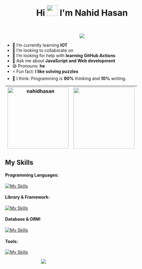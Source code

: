 <h1 align="center">Hi <img src="https://media.giphy.com/media/hvRJCLFzcasrR4ia7z/giphy.gif" width="35"> I'm Nahid Hasan</h1>
<br>
<p align="center">
  <a href="https://github.com/DenverCoder1/readme-typing-svg"><img src="https://readme-typing-svg.demolab.com?font=Bebas+Neue&size=24&pause=3000&color=cdcdcd&center=true&vCenter=true&random=false&width=435&height=25&lines=Assalamu+O+Alaikum+Warahmatullah.;thanks+for+visiting+my+profile"></a>
</p>



- 🌱 I’m currently learning **IOT**
- 👯 I’m looking to collaborate on
- 🤔 I’m looking for help with **learning GitHub Actions**
- 💬 Ask me about **JavaScript and Web development**
- 😄 Pronouns: **he**
- ⚡ Fun fact: **I like solving puzzles**
- 🤑 I think: Programming is **90%** thinking and **10%** writing.


| <img height="200em" src="https://github-readme-streak-stats.herokuapp.com/?user=nahidhasan141400" alt="nahidhasan" />  | <img height="200em" src="https://github-readme-stats.vercel.app/api/top-langs/?username=nahidhasan141400&show_icons=true&hide_border=true&layout=compact&langs_count=10"/> |
|---|---|

## My Skills

#### Programming Languages:  
[![My Skills](https://skillicons.dev/icons?i=js,c,cpp,py&perline=4)]()

#### Library & Framework:  
[![My Skills](https://skillicons.dev/icons?i=next,nodejs,express,tailwind&perline=4)]()

#### Database & ORM:  
[![My Skills](https://skillicons.dev/icons?i=mongo,mysql,sequelize,&perline=4)]()

#### Tools:  
[![My Skills](https://skillicons.dev/icons?i=vscode,vite,linux,git,github,arduino,bash,ai,ps,figma,xd&perline=4)]()




   
   <div >
  <div style="width: 50%;" align="center" >
   <a href="https://github.com/antonkomarev/github-profile-views-counter">
    <img src="https://komarev.com/ghpvc/?username=nahidhasan141400">
</a>
  </div>
  </div>
